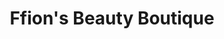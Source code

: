 ---
title: "Ffion's Beauty Boutique"
url: /cardigan-aberteifi/ffions-beauty-boutique/
shop: beauty
---